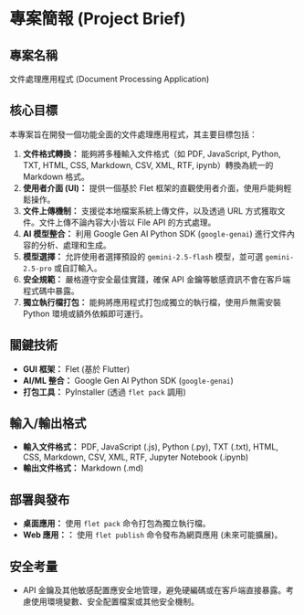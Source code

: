 # 專案簡報 (Project Brief)

## 專案名稱
文件處理應用程式 (Document Processing Application)

## 核心目標
本專案旨在開發一個功能全面的文件處理應用程式，其主要目標包括：
1.  **文件格式轉換：** 能夠將多種輸入文件格式（如 PDF, JavaScript, Python, TXT, HTML, CSS, Markdown, CSV, XML, RTF, ipynb）轉換為統一的 Markdown 格式。
2.  **使用者介面 (UI)：** 提供一個基於 Flet 框架的直觀使用者介面，使用戶能夠輕鬆操作。
3.  **文件上傳機制：** 支援從本地檔案系統上傳文件，以及透過 URL 方式獲取文件。文件上傳不論內容大小皆以 File API 的方式處理。
4.  **AI 模型整合：** 利用 Google Gen AI Python SDK (`google-genai`) 進行文件內容的分析、處理和生成。
5.  **模型選擇：** 允許使用者選擇預設的 `gemini-2.5-flash` 模型，並可選 `gemini-2.5-pro` 或自訂輸入。
6.  **安全規範：** 嚴格遵守安全最佳實踐，確保 API 金鑰等敏感資訊不會在客戶端程式碼中暴露。
7.  **獨立執行檔打包：** 能夠將應用程式打包成獨立的執行檔，使用戶無需安裝 Python 環境或額外依賴即可運行。

## 關鍵技術
*   **GUI 框架：** Flet (基於 Flutter)
*   **AI/ML 整合：** Google Gen AI Python SDK (`google-genai`)
*   **打包工具：** PyInstaller (透過 `flet pack` 調用)

## 輸入/輸出格式
*   **輸入文件格式：** PDF, JavaScript (.js), Python (.py), TXT (.txt), HTML, CSS, Markdown, CSV, XML, RTF, Jupyter Notebook (.ipynb)
*   **輸出文件格式：** Markdown (.md)

## 部署與發布
*   **桌面應用：** 使用 `flet pack` 命令打包為獨立執行檔。
*   **Web 應用：：** 使用 `flet publish` 命令發布為網頁應用 (未來可能擴展)。

## 安全考量
*   API 金鑰及其他敏感配置應安全地管理，避免硬編碼或在客戶端直接暴露。考慮使用環境變數、安全配置檔案或其他安全機制。
